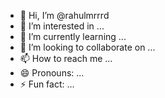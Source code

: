 - 👋 Hi, I’m @rahulmrrrd
- 👀 I’m interested in ...
- 🌱 I’m currently learning ...
- 💞️ I’m looking to collaborate on ...
- 📫 How to reach me ...
- 😄 Pronouns: ...
- ⚡ Fun fact: ...

<!---
rahulmrrrd/rahulmrrrd is a ✨ special ✨ repository because its `README.md` (this file) appears on your GitHub profile.
You can click the Preview link to take a look at your changes.
--->
